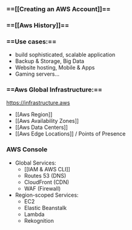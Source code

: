 ### ==[[Creating an AWS Account]]==
### ==[[Aws History]]==
### ==Use cases:==
- build sophisticated, scalable application
- Backup & Storage, Big Data
- Website hosting, Mobile & Apps
- Gaming servers...
### ==Aws Global Infrastructure:==
https://infrastructure.aws
- [[Aws Region]]
- [[Aws Availability Zones]]
- [[Aws Data Centers]]
- [[Aws Edge Locations]] / Points of Presence
### AWS Console
- Global Services:
	- [[IAM & AWS CLI]]
	- Routes 53 (DNS)
	- CloudFront (CDN)
	- WAF (Firewall)
- Region-scoped Services:
	- EC2
	- Elastic Beanstalk
	- Lambda
	- Rekognition
